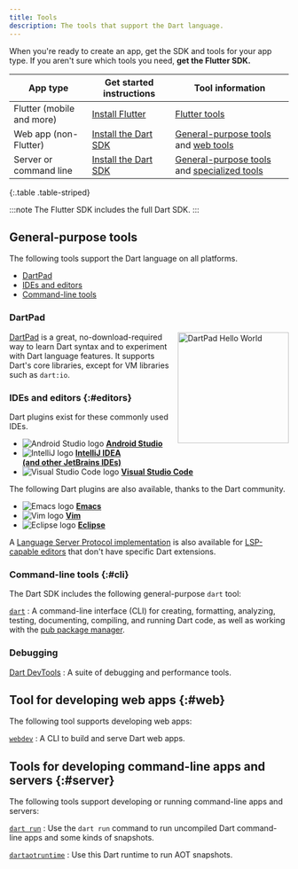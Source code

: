 ```yaml
---
title: Tools
description: The tools that support the Dart language.
---
```


When you're ready to create an app, get the SDK and tools for your app
type. If you aren't sure which tools you need, **get the Flutter SDK.**

| App type                  | Get started instructions                                     | Tool information                                           |
|---------------------------|--------------------------------------------------------------|------------------------------------------------------------|
| Flutter (mobile and more) | [Install Flutter]({{site.flutter-docs}}/get-started/install) | [Flutter tools]({{site.flutter-docs}}/using-ide)           |
| Web app (non-Flutter)     | [Install the Dart SDK](/tools/sdk)                           | [General-purpose tools][] and [web tools](#web)            |
| Server or command line    | [Install the Dart SDK](/tools/sdk)                           | [General-purpose tools][] and [specialized tools](#server) |

{:.table .table-striped}

[General-purpose tools]: #general-purpose-tools

:::note
  The Flutter SDK includes the full Dart SDK.
:::

## General-purpose tools

The following tools support the Dart language on all platforms.

* [DartPad](#dartpad)
* [IDEs and editors](#editors)
* [Command-line tools](#cli)


### DartPad

<img src="/assets/img/dartpad-hello.png" alt="DartPad Hello World" width="200px" align="right" />

[DartPad](/tools/dartpad) is
a great, no-download-required way to learn Dart syntax
and to experiment with Dart language features.
It supports Dart's core libraries,
except for VM libraries such as `dart:io`.


<a id="ides-and-editors"></a>
### IDEs and editors {:#editors}

Dart plugins exist for these commonly used IDEs.

<ul class="cols2">
<li>
<img src="/assets/img/tools/android_studio.svg" class="list-image" alt="Android Studio logo">
<a href="/tools/jetbrains-plugin"><b>Android Studio</b></a>
</li>
<li>
<img src="/assets/img/tools/intellij-idea.svg" class="list-image" alt="IntelliJ logo">
<a href="/tools/jetbrains-plugin"><b>IntelliJ IDEA<br>
(and other JetBrains IDEs)</b></a>
</li>
<li>
<img src="/assets/img/tools/vscode.svg" class="list-image" alt="Visual Studio Code logo">
<a href="/tools/vs-code"><b>Visual Studio Code</b></a>
</li>
</ul>

The following Dart plugins are also available,
thanks to the Dart community.

<ul class="cols2">
<li>
<img src="/assets/img/tools/emacs.png" alt="Emacs logo" class="list-image">
<a href="https://github.com/nex3/dart-mode"><b>Emacs</b></a>
</li>
<li>
<img src="/assets/img/tools/vim.png" alt="Vim logo" class="list-image">
<a href="{{site.repo.dart.org}}/dart-vim-plugin"><b>Vim</b></a>
</li>
<li>
<img src="/assets/img/tools/eclipse-logo.png" alt="Eclipse logo" class="list-image">
<a href="https://github.com/eclipse/dartboard"><b>Eclipse</b></a>
</li>
</ul>

A [Language Server Protocol implementation][LSP] is also available for
[LSP-capable editors][] that don't have specific Dart extensions.

[LSP]: {{site.repo.dart.sdk}}/blob/main/pkg/analysis_server/tool/lsp_spec/README.md
[LSP-capable editors]: https://microsoft.github.io/language-server-protocol/implementors/tools/

### Command-line tools {:#cli}

The Dart SDK includes the following general-purpose `dart` tool:

[`dart`](/tools/dart-tool)
: A command-line interface (CLI) for creating, formatting, analyzing,
  testing, documenting, compiling, and running Dart code,
  as well as working with the [pub package manager](/guides/packages).


### Debugging

[Dart DevTools](/tools/dart-devtools)
: A suite of debugging and performance tools.


## Tool for developing web apps {:#web}

The following tool supports developing web apps:

[`webdev`](/tools/webdev)
: A CLI to build and serve Dart web apps.

## Tools for developing command-line apps and servers {:#server}

The following tools support developing or running
command-line apps and servers:

[`dart run`](/tools/dart-run)
: Use the `dart run` command to run uncompiled Dart command-line apps
  and some kinds of snapshots.

[`dartaotruntime`](/tools/dartaotruntime)
: Use this Dart runtime to run AOT snapshots.
